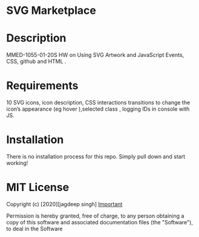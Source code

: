 # SVG Marketplace

# Description

MMED-1055-01-20S HW on Using SVG Artwork and JavaScript Events,
CSS, github and HTML .

# Requirements

10 SVG icons, icon description, CSS interactions transitions to change the icon’s
appearance (eg hover ),selected class , logging IDs in console with JS.

# Installation

There is no installation process for this repo. Simply pull down and start working!

# MIT License

Copyright (c) [2020][jagdeep singh]
<a href="https://youtu.be/Uj1ykZWtPYI">Important</a>

Permission is hereby granted, free of charge, to any person obtaining a copy
of this software and associated documentation files (the "Software"), to deal
in the Software
